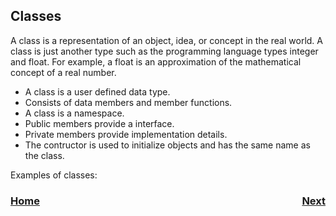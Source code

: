 ## Classes
A class is a representation of an object, idea, or concept in the real world.  A class is just another type such as the programming language types integer and float. For example, a float is an approximation of the mathematical concept of a real number.  

- A class is a user defined data type.
- Consists of data members and member functions.
- A class is a namespace.
- Public members provide a interface.
- Private members provide implementation details.
- The contructor is used to initialize objects and has the same name as the class.

Examples of classes:

<!-- ![Classes](../../images/FRCRobot/FRCRobot.017.jpeg) -->



<h3><span style="float:left">
<a href="intro.md">Home</a></span>
<span style="float:right">
<a href="../intro.md">Next</a></span></h3>